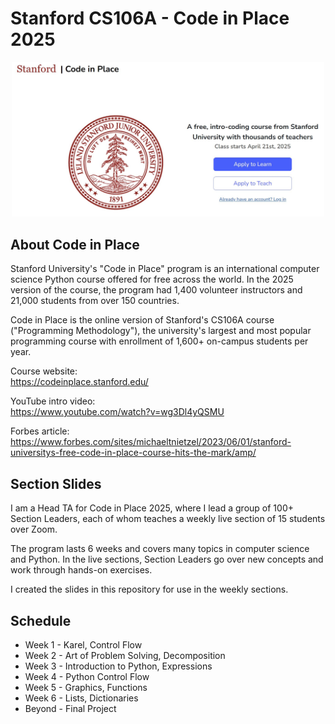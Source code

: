 # Stanford CS106A - Code in Place 2025

<p align="center">
    <img src="media/cip_2025_homepage.jpg" width="500">
</p>

## About Code in Place

Stanford University's "Code in Place" program is an international computer science Python course offered for free across the world.  In the 2025 version of the course, the program had 1,400 volunteer instructors and 21,000 students from over 150 countries.

Code in Place is the online version of Stanford's CS106A course ("Programming Methodology"), the university's largest and most popular programming course with enrollment of 1,600+ on-campus students per year.

Course website: 
<br>
https://codeinplace.stanford.edu/

YouTube intro video: 
<br> 
https://www.youtube.com/watch?v=wg3Dl4yQSMU

Forbes article:
<br>
https://www.forbes.com/sites/michaeltnietzel/2023/06/01/stanford-universitys-free-code-in-place-course-hits-the-mark/amp/


## Section Slides

I am a Head TA for Code in Place 2025, where I lead a group of 100+ Section Leaders, each of whom teaches a weekly live section of 15 students over Zoom.

The program lasts 6 weeks and covers many topics in computer science and Python.  In the live sections, Section Leaders go over new concepts and work through hands-on exercises.

I created the slides in this repository for use in the weekly sections.

## Schedule

- Week 1 - Karel, Control Flow
- Week 2 - Art of Problem Solving, Decomposition
- Week 3 - Introduction to Python, Expressions
- Week 4 - Python Control Flow
- Week 5 - Graphics, Functions
- Week 6 - Lists, Dictionaries
- Beyond - Final Project